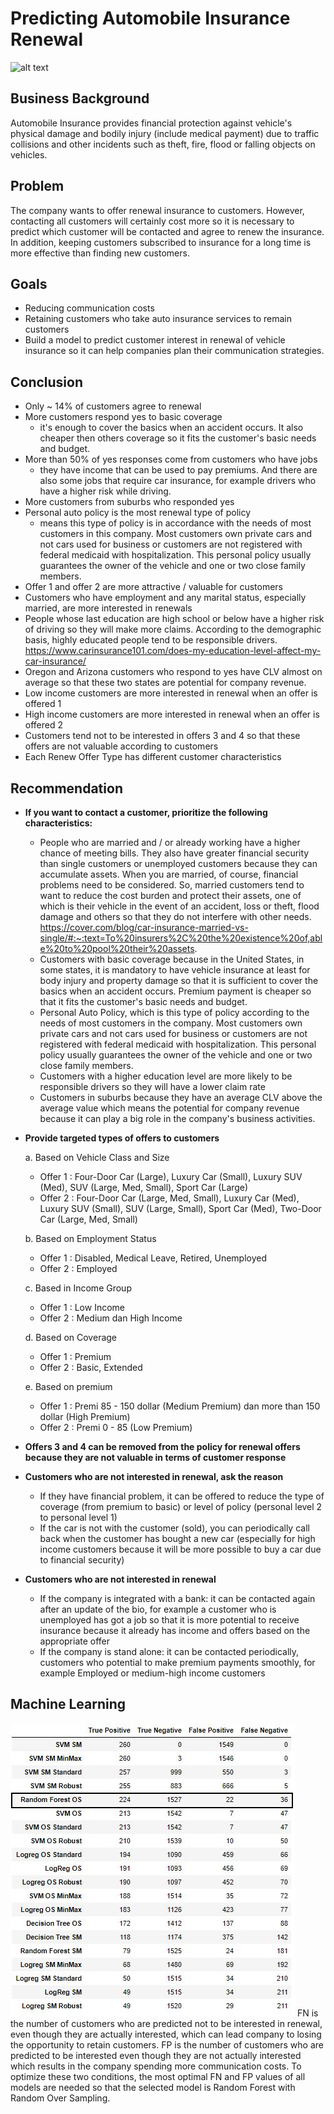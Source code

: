 # Predicting Automobile Insurance Renewal
![alt text](https://decoratex.biz/bsn/fr/static/img/a/42515/466437/77586.jpg)

## Business Background
Automobile Insurance provides financial protection against vehicle's physical damage and bodily injury (include medical payment) due to traffic collisions and other incidents such as theft, fire, flood or falling objects on vehicles.

## Problem
The company wants to offer renewal insurance to customers. However, contacting all customers will certainly cost more so it is necessary to predict which customer will be contacted and agree to renew the insurance. In addition, keeping customers subscribed to insurance for a long time is more effective than finding new customers.

## Goals
- Reducing communication costs
- Retaining customers who take auto insurance services to remain customers
- Build a model to predict customer interest in renewal of vehicle insurance so it can help companies plan their communication strategies.

## Conclusion
- Only ~ 14% of customers agree to renewal
- More customers respond yes to basic coverage
    - it's enough to cover the basics when an accident occurs. It also cheaper then others coverage so it fits the customer's basic needs and budget.
- More than 50% of yes responses come from customers who have jobs
    - they have income that can be used to pay premiums. And there are also some jobs that require car insurance, for example drivers who have a higher risk while driving.
- More customers from suburbs who responded yes
- Personal auto policy is the most renewal type of policy
    - means this type of policy is in accordance with the needs of most customers in this company. Most customers own private cars and not cars used for business or customers are not registered with federal medicaid with hospitalization. This personal policy usually guarantees the owner of the vehicle and one or two close family members.
- Offer 1 and offer 2 are more attractive / valuable for customers
- Customers who have employment and any marital status, especially married, are more interested in renewals
- People whose last education are high school or below have a higher risk of driving so they will make more claims. According to the demographic basis, highly educated people tend to be responsible drivers. https://www.carinsurance101.com/does-my-education-level-affect-my-car-insurance/
- Oregon and Arizona customers who respond to yes have CLV almost on average so that these two states are potential for company revenue.
- Low income customers are more interested in renewal when an offer is offered 1
- High income customers are more interested in renewal when an offer is offered 2
- Customers tend not to be interested in offers 3 and 4 so that these offers are not valuable according to customers
- Each Renew Offer Type has different customer characteristics

## Recommendation
- **If you want to contact a customer, prioritize the following characteristics:**
    - People who are married and / or already working have a higher chance of meeting bills. They also have greater financial security than single customers or unemployed customers because they can accumulate assets. When you are married, of course, financial problems need to be considered. So, married customers tend to want to reduce the cost burden and protect their assets, one of which is their vehicle in the event of an accident, loss or theft, flood damage and others so that they do not interfere with other needs. https://cover.com/blog/car-insurance-married-vs-single/#:~:text=To%20insurers%2C%20the%20existence%20of,able%20to%20pool%20their%20assets.
    - Customers with basic coverage because in the United States, in some states, it is mandatory to have vehicle insurance at least for body injury and property damage so that it is sufficient to cover the basics when an accident occurs. Premium payment is cheaper so that it fits the customer's basic needs and budget.
    - Personal Auto Policy, which is this type of policy according to the needs of most customers in the company. Most customers own private cars and not cars used for business or customers are not registered with federal medicaid with hospitalization. This personal policy usually guarantees the owner of the vehicle and one or two close family members.
    - Customers with a higher education level are more likely to be responsible drivers so they will have a lower claim rate
    - Customers in suburbs because they have an average CLV above the average value which means the potential for company revenue because it can play a big role in the company's business activities.
    
- **Provide targeted types of offers to customers**

  a. Based on Vehicle Class and Size
    - Offer 1 : Four-Door Car (Large), Luxury Car (Small), Luxury SUV (Med), SUV (Large, Med, Small), Sport Car (Large)
    - Offer 2 : Four-Door Car (Large, Med, Small), Luxury Car (Med), Luxury SUV (Small), SUV (Large, Small), Sport Car (Med), Two-Door Car (Large, Med, Small)
    
  b. Based on Employment Status
    - Offer 1 : Disabled, Medical Leave, Retired, Unemployed
    - Offer 2 : Employed
    
  c. Based in Income Group
    - Offer 1 : Low Income
    - Offer 2 : Medium dan High Income
    
  d. Based on Coverage
    - Offer 1 : Premium
    - Offer 2 : Basic, Extended
    
  e. Based on premium
    - Offer 1 : Premi 85 - 150 dollar (Medium Premium) dan more than 150 dollar (High Premium)
    - Offer 2 : Premi 0 - 85 (Low Premium)    
    
- **Offers 3 and 4 can be removed from the policy for renewal offers because they are not valuable in terms of customer response**
- **Customers who are not interested in renewal, ask the reason**
    - If they have financial problem, it can be offered to reduce the type of coverage (from premium to basic) or level of policy (personal level 2 to personal level 1)
    - If the car is not with the customer (sold), you can periodically call back when the customer has bought a new car (especially for high income customers because it will be more possible to buy a car due to financial security)
- **Customers who are not interested in renewal**
    - If the company is integrated with a bank: it can be contacted again after an update of the bio, for example a customer who is unemployed has got a job so that it is more potential to receive insurance because it already has income and offers based on the appropriate offer
    - If the company is stand alone: it can be contacted periodically, customers who potential to make premium payments smoothly, for example Employed or medium-high income customers
  
## Machine Learning
<img src = "evaluation.png"/>
FN is the number of customers who are predicted not to be interested in renewal, even though they are actually interested, which can lead company to losing the opportunity to retain customers. FP is the number of customers who are predicted to be interested even though they are not actually interested which results in the company spending more communication costs. To optimize these two conditions, the most optimal FN and FP values of all models are needed so that the selected model is Random Forest with Random Over Sampling.
